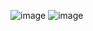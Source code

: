 



![image](https://user-images.githubusercontent.com/108989054/198549128-a108c496-8e04-4ea3-b585-68627581b589.png)
![image](https://user-images.githubusercontent.com/108989054/198549472-6b12f9c1-3d8f-4f23-8b7f-0c9bd062c6d6.png)
